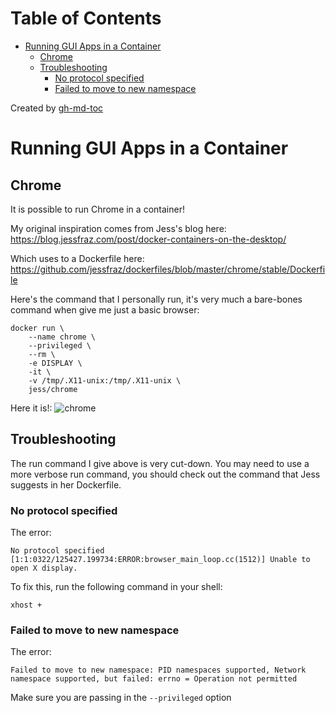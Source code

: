 
Table of Contents
=================

   * [Running GUI Apps in a Container](#running-gui-apps-in-a-container)
      * [Chrome](#chrome)
      * [Troubleshooting](#troubleshooting)
         * [No protocol specified](#no-protocol-specified)
         * [Failed to move to new namespace](#failed-to-move-to-new-namespace)

Created by [gh-md-toc](https://github.com/ekalinin/github-markdown-toc)


# Running GUI Apps in a Container

## Chrome

It is possible to run Chrome in a container!

My original inspiration comes from Jess's blog here: https://blog.jessfraz.com/post/docker-containers-on-the-desktop/

Which uses to a Dockerfile here: https://github.com/jessfraz/dockerfiles/blob/master/chrome/stable/Dockerfile

Here's the command that I personally run, it's very much a bare-bones command
when give me just a basic browser:

```
docker run \
    --name chrome \
    --privileged \
    --rm \
    -e DISPLAY \
    -it \
    -v /tmp/.X11-unix:/tmp/.X11-unix \
    jess/chrome
```

Here it is!:
![chrome](https://aaronpkelly.github.io/posts/resources/containers_chrome.png)

## Troubleshooting

The run command I give above is very cut-down. You may need to use a more
verbose run command, you should check out the command that Jess suggests in her
Dockerfile.

### No protocol specified

The error:
```
No protocol specified
[1:1:0322/125427.199734:ERROR:browser_main_loop.cc(1512)] Unable to open X display.
```

To fix this, run the following command in your shell:

```
xhost +
```

### Failed to move to new namespace

The error:
```
Failed to move to new namespace: PID namespaces supported, Network namespace supported, but failed: errno = Operation not permitted
```

Make sure you are passing in the `--privileged` option